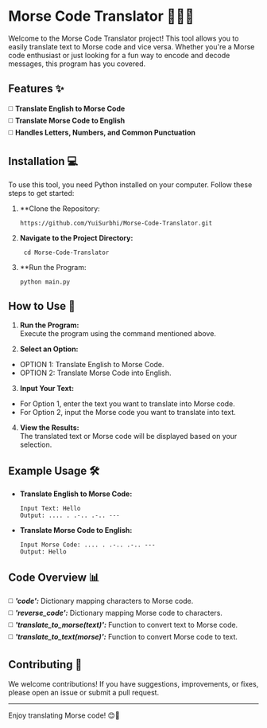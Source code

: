 # Morse Code Translator 🕵️‍♂️🔤

Welcome to the Morse Code Translator project! This tool allows you to easily translate text to Morse code and vice versa. Whether you're a Morse code enthusiast or just looking for a fun way to encode and decode messages, this program has you covered.<br>

## Features ✨

◻️ **Translate English to Morse Code** <br>
◻️ **Translate Morse Code to English** <br>
◻️ **Handles Letters, Numbers, and Common Punctuation** <br>

## Installation 💻

To use this tool, you need Python installed on your computer. Follow these steps to get started:<br>
1. **Clone the Repository:<br>

       https://github.com/YuiSurbhi/Morse-Code-Translator.git

2. **Navigate to the Project Directory:**<br>

        cd Morse-Code-Translator

3. **Run the Program:<br>

       python main.py

## How to Use 📖

1. **Run the Program:**<br>
  Execute the program using the command mentioned above.<br>

2. **Select an Option:**<br>
- OPTION 1: Translate English to Morse Code.<br>
- OPTION 2: Translate Morse Code into English.<br>

3. **Input Your Text:**<br>
- For Option 1, enter the text you want to translate into Morse code.<br>
- For Option 2, input the Morse code you want to translate into text.<br>

4. **View the Results:**<br>
  The translated text or Morse code will be displayed based on your selection.<br>

## Example Usage 🛠️

- **Translate English to Morse Code:**<br>

      Input Text: Hello
      Output: .... . .-.. .-.. ---

- **Translate Morse Code to English:**<br>

      Input Morse Code: .... . .-.. .-.. ---
      Output: Hello

## Code Overview 📊

◻️ ***'code':*** Dictionary mapping characters to Morse code.<br>
◻️ ***'reverse_code':*** Dictionary mapping Morse code to characters.<br>
◻️ ***'translate_to_morse(text)':*** Function to convert text to Morse code.<br>
◻️ ***'translate_to_text(morse)':*** Function to convert Morse code to text.<br>

## Contributing 🤝
We welcome contributions! If you have suggestions, improvements, or fixes, please open an issue or submit a pull request.

---

Enjoy translating Morse code! 😊🚀
